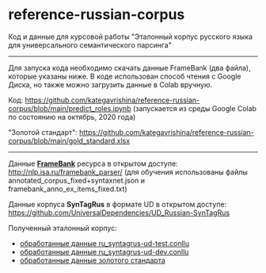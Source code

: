 # reference-russian-corpus
Код и данные для курсовой работы "Эталонный корпус русского языка для универсального семантического парсинга"
_____

Для запуска кода необходимо скачать данные FrameBank (два файла), которые указаны ниже. В коде использован способ чтения с Googlе Диска, но также можно загрузить данные в Colab  вручную.

Код: <https://github.com/kategavrishina/reference-russian-corpus/blob/main/predict_roles.ipynb>
(запускается из среды Google Colab по состоянию на октябрь, 2020 года)

"Золотой стандарт": <https://github.com/kategavrishina/reference-russian-corpus/blob/main/gold_standard.xlsx>
____

Данные [**FrameBank**](<https://github.com/olesar/framebank>) ресурса в открытом доступе: <http://nlp.isa.ru/framebank_parser/> (для обучения использованы файлы annotated_corpus_fixed+syntaxnet.json и framebank_anno_ex_items_fixed.txt)

Данные корпуса **SynTagRus** в формате UD в открытом доступе: <https://github.com/UniversalDependencies/UD_Russian-SynTagRus>

Полученный эталонный корпус:
- [обработанные данные ru_syntagrus-ud-test.conllu](<https://drive.google.com/file/d/1-50f42WyMV22zySZI9F3dTJ32M7qg7Xk/view?usp=sharing>)
- [обработанные данные ru_syntagrus-ud-dev.conllu](<https://drive.google.com/file/d/1-0_UZ7RxqGekhzYSIeaCeWvtcgvK3N5Z/view?usp=sharing>)
- [обработанные данные золотого стандарта](<https://drive.google.com/file/d/1-_AIdxqh4OQbRGUdjShOfEZqq1zMFbpz/view?usp=sharing>)
